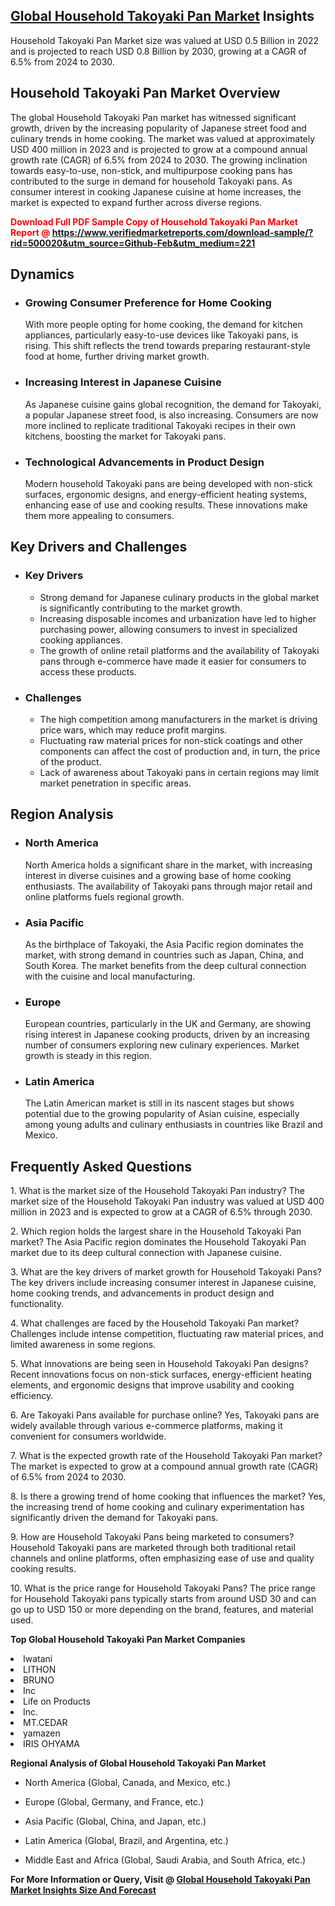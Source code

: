 <h2><a href="https://www.verifiedmarketreports.com/download-sample/?rid=500020&amp;utm_source=Github&amp;utm_medium=221" target="_blank">Global Household Takoyaki Pan Market</a> Insights</h2><p>Household Takoyaki Pan Market size was valued at USD 0.5 Billion in 2022 and is projected to reach USD 0.8 Billion by 2030, growing at a CAGR of 6.5% from 2024 to 2030.</p><p> <h2>Household Takoyaki Pan Market Overview</h2> <p>The global Household Takoyaki Pan market has witnessed significant growth, driven by the increasing popularity of Japanese street food and culinary trends in home cooking. The market was valued at approximately USD 400 million in 2023 and is projected to grow at a compound annual growth rate (CAGR) of 6.5% from 2024 to 2030. The growing inclination towards easy-to-use, non-stick, and multipurpose cooking pans has contributed to the surge in demand for household Takoyaki pans. As consumer interest in cooking Japanese cuisine at home increases, the market is expected to expand further across diverse regions.</p> <p><strong><p><span class=""><span style="color: #ff0000;"><strong>Download Full PDF Sample Copy of Household Takoyaki Pan Market Report</strong> @ </span><a href="https://www.verifiedmarketreports.com/download-sample/?rid=500020&amp;utm_source=Github-Feb&amp;utm_medium=221" target="_blank">https://www.verifiedmarketreports.com/download-sample/?rid=500020&amp;utm_source=Github-Feb&amp;utm_medium=221</a></span></p></strong></p> <h2>Dynamics</h2> <ul> <li><h3>Growing Consumer Preference for Home Cooking</h3> With more people opting for home cooking, the demand for kitchen appliances, particularly easy-to-use devices like Takoyaki pans, is rising. This shift reflects the trend towards preparing restaurant-style food at home, further driving market growth. </li> <li><h3>Increasing Interest in Japanese Cuisine</h3> As Japanese cuisine gains global recognition, the demand for Takoyaki, a popular Japanese street food, is also increasing. Consumers are now more inclined to replicate traditional Takoyaki recipes in their own kitchens, boosting the market for Takoyaki pans. </li> <li><h3>Technological Advancements in Product Design</h3> Modern household Takoyaki pans are being developed with non-stick surfaces, ergonomic designs, and energy-efficient heating systems, enhancing ease of use and cooking results. These innovations make them more appealing to consumers. </li> </ul> <h2>Key Drivers and Challenges</h2> <ul> <li><h3>Key Drivers</h3> <ul> <li>Strong demand for Japanese culinary products in the global market is significantly contributing to the market growth.</li> <li>Increasing disposable incomes and urbanization have led to higher purchasing power, allowing consumers to invest in specialized cooking appliances.</li> <li>The growth of online retail platforms and the availability of Takoyaki pans through e-commerce have made it easier for consumers to access these products.</li> </ul> </li> <li><h3>Challenges</h3> <ul> <li>The high competition among manufacturers in the market is driving price wars, which may reduce profit margins.</li> <li>Fluctuating raw material prices for non-stick coatings and other components can affect the cost of production and, in turn, the price of the product.</li> <li>Lack of awareness about Takoyaki pans in certain regions may limit market penetration in specific areas.</li> </ul> </li> </ul> <h2>Region Analysis</h2> <ul> <li><h3>North America</h3> North America holds a significant share in the market, with increasing interest in diverse cuisines and a growing base of home cooking enthusiasts. The availability of Takoyaki pans through major retail and online platforms fuels regional growth. </li> <li><h3>Asia Pacific</h3> As the birthplace of Takoyaki, the Asia Pacific region dominates the market, with strong demand in countries such as Japan, China, and South Korea. The market benefits from the deep cultural connection with the cuisine and local manufacturing. </li> <li><h3>Europe</h3> European countries, particularly in the UK and Germany, are showing rising interest in Japanese cooking products, driven by an increasing number of consumers exploring new culinary experiences. Market growth is steady in this region. </li> <li><h3>Latin America</h3> The Latin American market is still in its nascent stages but shows potential due to the growing popularity of Asian cuisine, especially among young adults and culinary enthusiasts in countries like Brazil and Mexico. </li> </ul> <h2>Frequently Asked Questions</h2> <p>1. What is the market size of the Household Takoyaki Pan industry? The market size of the Household Takoyaki Pan industry was valued at USD 400 million in 2023 and is expected to grow at a CAGR of 6.5% through 2030.</p> <p>2. Which region holds the largest share in the Household Takoyaki Pan market? The Asia Pacific region dominates the Household Takoyaki Pan market due to its deep cultural connection with Japanese cuisine.</p> <p>3. What are the key drivers of market growth for Household Takoyaki Pans? The key drivers include increasing consumer interest in Japanese cuisine, home cooking trends, and advancements in product design and functionality.</p> <p>4. What challenges are faced by the Household Takoyaki Pan market? Challenges include intense competition, fluctuating raw material prices, and limited awareness in some regions.</p> <p>5. What innovations are being seen in Household Takoyaki Pan designs? Recent innovations focus on non-stick surfaces, energy-efficient heating elements, and ergonomic designs that improve usability and cooking efficiency.</p> <p>6. Are Takoyaki Pans available for purchase online? Yes, Takoyaki pans are widely available through various e-commerce platforms, making it convenient for consumers worldwide.</p> <p>7. What is the expected growth rate of the Household Takoyaki Pan market? The market is expected to grow at a compound annual growth rate (CAGR) of 6.5% from 2024 to 2030.</p> <p>8. Is there a growing trend of home cooking that influences the market? Yes, the increasing trend of home cooking and culinary experimentation has significantly driven the demand for Takoyaki pans.</p> <p>9. How are Household Takoyaki Pans being marketed to consumers? Household Takoyaki pans are marketed through both traditional retail channels and online platforms, often emphasizing ease of use and quality cooking results.</p> <p>10. What is the price range for Household Takoyaki Pans? The price range for Household Takoyaki pans typically starts from around USD 30 and can go up to USD 150 or more depending on the brand, features, and material used.</p> </p><p><strong>Top Global Household Takoyaki Pan Market Companies</strong></p><div data-test-id=""><p><li>Iwatani</li><li> LITHON</li><li> BRUNO</li><li>Inc</li><li> Life on Products</li><li> Inc.</li><li> MT.CEDAR</li><li> yamazen</li><li> IRIS OHYAMA</li></p><div><strong>Regional Analysis of&nbsp;Global Household Takoyaki Pan Market</strong></div><ul><li dir="ltr"><p dir="ltr">North America&nbsp;(Global, Canada, and Mexico, etc.)</p></li><li dir="ltr"><p dir="ltr">Europe (Global, Germany, and France, etc.)</p></li><li dir="ltr"><p dir="ltr">Asia Pacific&nbsp;(Global, China, and Japan, etc.)</p></li><li dir="ltr"><p dir="ltr">Latin America&nbsp;(Global, Brazil, and Argentina, etc.)</p></li><li dir="ltr">Middle East and Africa&nbsp;(Global, Saudi Arabia, and South Africa, etc.)</li></ul><p><strong>For More Information or Query, Visit @&nbsp;</strong><strong><a href="https://www.verifiedmarketreports.com/product/household-takoyaki-pan-market/?utm_source=Github&amp;utm_medium=221" target="_blank">Global Household Takoyaki Pan Market Insights Size And Forecast</a></strong></p></div>
